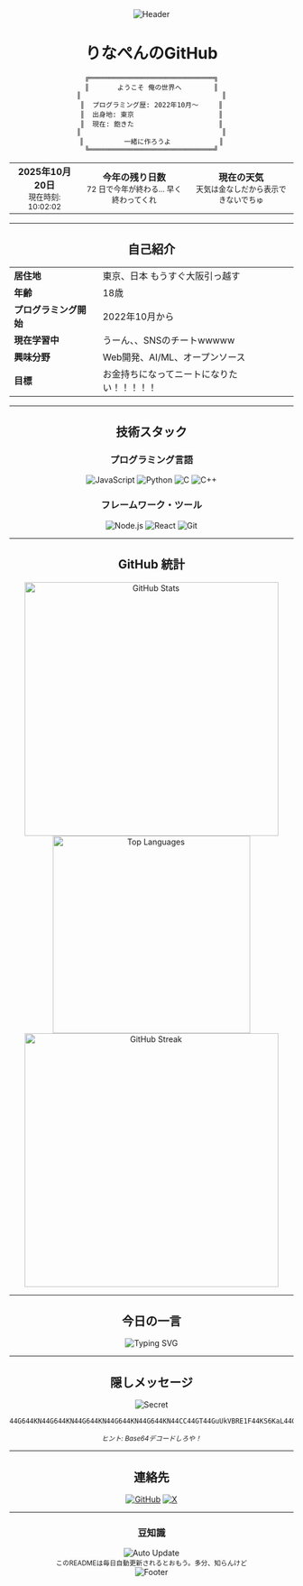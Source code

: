 <div align="center">
  <img src="https://capsule-render.vercel.app/api?type=waving&color=gradient&customColorList=6,11,20&height=200&section=header&text=Rinapen&fontSize=50&fontAlign=50&fontAlignY=40&desc=Developer%20Profile&descAlign=50&descAlignY=55" alt="Header" />
</div>

<div align="center">

# りなぺんのGitHub

    ╔═══════════════════════════════╗
    ║       ようこそ 俺の世界へ        ║
    ║                                   ║
    ║  プログラミング歴: 2022年10月〜     ║
    ║  出身地: 東京                     ║
    ║  現在: 飽きた                     ║
    ║                                   ║
    ║          一緒に作ろうよ            ║
    ╚═══════════════════════════════╝

<table>
  <tr>
    <td align="center">
      <strong>2025年10月20日</strong><br/>
      <sub>現在時刻: 10:02:02</sub>
    </td>
    <td align="center">
      <strong>今年の残り日数</strong><br/>
      <sub>72 日で今年が終わる... 早く終わってくれ</sub>
    </td>
    <td align="center">
      <strong>現在の天気</strong><br/>
      <sub>天気は金なしだから表示できないでちゅ</sub>
    </td>
  </tr>
</table>

---

## 自己紹介

<table>
  <tr>
    <td><strong>居住地</strong></td>
    <td>東京、日本 もうすぐ大阪引っ越す</td>
  </tr>
  <tr>
    <td><strong>年齢</strong></td>
    <td>18歳</td>
  </tr>
  <tr>
    <td><strong>プログラミング開始</strong></td>
    <td>2022年10月から</td>
  </tr>
  <tr>
    <td><strong>現在学習中</strong></td>
    <td>うーん、、SNSのチートwwwww</td>
  </tr>
  <tr>
    <td><strong>興味分野</strong></td>
    <td>Web開発、AI/ML、オープンソース</td>
  </tr>
  <tr>
    <td><strong>目標</strong></td>
    <td>お金持ちになってニートになりたい！！！！！</td>
  </tr>
</table>

---

## 技術スタック

<div align="center">

### プログラミング言語
![JavaScript](https://img.shields.io/badge/JavaScript-F7DF1E?style=for-the-badge&logo=javascript&logoColor=black)
![Python](https://img.shields.io/badge/Python-3776AB?style=for-the-badge&logo=python&logoColor=white)
![C](https://img.shields.io/badge/C-00599C?style=for-the-badge&logo=c&logoColor=white)
![C++](https://img.shields.io/badge/C++-00599C?style=for-the-badge&logo=c%2B%2B&logoColor=white)

### フレームワーク・ツール
![Node.js](https://img.shields.io/badge/Node.js-43853D?style=for-the-badge&logo=node.js&logoColor=white)
![React](https://img.shields.io/badge/React-20232A?style=for-the-badge&logo=react&logoColor=61DAFB)
![Git](https://img.shields.io/badge/Git-F05032?style=for-the-badge&logo=git&logoColor=white)

</div>

---

## GitHub 統計

<div align="center">
  <img src="https://github-readme-stats.vercel.app/api?username=rinapen&show_icons=true&theme=tokyonight&hide_border=true&include_all_commits=true&count_private=true" alt="GitHub Stats" width="450"/>
  <img src="https://github-readme-stats.vercel.app/api/top-langs/?username=rinapen&layout=compact&theme=tokyonight&hide_border=true" alt="Top Languages" width="350"/>
</div>

<div align="center">
  <img src="https://github-readme-streak-stats.herokuapp.com/?user=rinapen&theme=tokyonight&hide_border=true" alt="GitHub Streak" width="450"/>
</div>

---

## 今日の一言

<div align="center">
  <img src="https://readme-typing-svg.demolab.com?font=Fira+Code&size=20&duration=3000&pause=1000&color=61DAFB&center=true&vCenter=true&width=500&lines=%E3%81%A4%E3%82%89%E3%81%84...%E3%83%97%E3%83%AD%E3%82%B0%E3%83%A9%E3%83%9F%E3%83%B3%E3%82%B0%E3%81%AA%E3%82%93%E3%81%A6%E3%82%84%E3%82%81%E3%81%9F%E3%81%84..." alt="Typing SVG" />
</div>

---

## 隠しメッセージ

<div align="center">
  <img src="https://img.shields.io/badge/Secret-Message-blue?style=for-the-badge" alt="Secret" />
</div>

```text
44G644KN44G644KN44G644KN44G644KN44G644KN44CC44GT44GuUkVBRE1F44KS6KaL44Gm44GP44KM44Gf44Gu44GLLi4u44GK5YmN44KC6ay844Gr44Gq44KJ44Gq44GE44GLPw==
```

<div align="center">
  <sub><em>ヒント: Base64デコードしろや！</em></sub>
</div>

---

## 連絡先

<div align="center">

[![GitHub](https://img.shields.io/badge/GitHub-100000?style=for-the-badge&logo=github&logoColor=white)](https://github.com/rinapen)
[![X](https://img.shields.io/badge/X-000000?style=for-the-badge&logo=x&logoColor=white)](https://x.com/arca_rina)

</div>

---

### 豆知識
<div align="center">
  <img src="https://img.shields.io/badge/README-自動更新-blue?style=for-the-badge" alt="Auto Update" />
  <br/>
  <sub>このREADMEは毎日自動更新されるとおもう。多分、知らんけど</sub>
</div>

<div align="center">
  <img src="https://capsule-render.vercel.app/api?type=waving&color=gradient&customColorList=6,11,20&height=100&section=footer" alt="Footer" />
</div>

</div>
